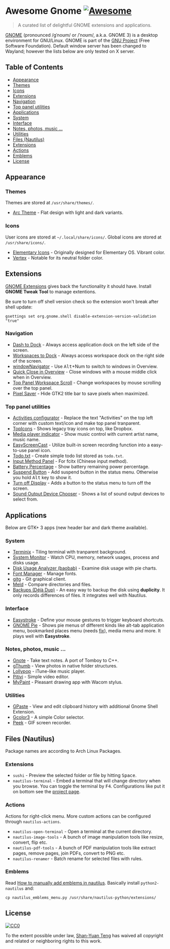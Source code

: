 # Awesome Gnome [![Awesome](https://cdn.rawgit.com/sindresorhus/awesome/d7305f38d29fed78fa85652e3a63e154dd8e8829/media/badge.svg)](https://github.com/sindresorhus/awesome)

> A curated list of delightful GNOME extensions and applications.

[GNOME](https://www.gnome.org/) (pronounced /ɡˈnoʊm/ or /ˈnoʊm/, a.k.a. GNOME 3) is a desktop environment for GNU/Linux. GNOME is part of the [GNU Project](http://www.gnu.org/) (Free Software Foundation). Default window server has been changed to Wayland; however the lists below are only tested on X server.

## Table of Contents
* [Appearance](#appearance)
 * [Themes](#themes)
 * [Icons](#icons)
* [Extensions](#extensions)
 * [Navigation](#navigation)
 * [Top panel utilities](#top-panel-utilities)
* [Applications](#applications)
 * [System](#system)
 * [Interface](#interface)
 * [Notes, photos, music ...](#notes-photos-music-)
 * [Utilities](#utilities)
* [Files (Nautilus)](#files-nautilus)
 * [Extensions](#extensions-1)
 * [Actions](#actions)
 * [Emblems](#emblems)
* [License](#license)


## Appearance

### Themes

Themes are stored at `/usr/share/themes/`.

* [Arc Theme](https://github.com/horst3180/Arc-theme) -  Flat design with light and dark variants.


### Icons

User icons are stored at `~/.local/share/icons/`. Global icons are stored at `/usr/share/icons/`.

* [Elementary Icons](https://github.com/elementary/icons) - Originally designed for Elementary OS. Vibrant color.
* [Vertex](https://github.com/horst3180/vertex-icons) - Notable for its neutral folder color.

## Extensions

[GNOME Extensions](https://extensions.gnome.org/) gives back the functionality it should have. Install **GNOME Tweak Tool** to manage extentions.

Be sure to turn off shell version check so the extension won't break after shell update:

```
gsettings set org.gnome.shell disable-extension-version-validation "true"
```

### Navigation

* [Dash to Dock](https://extensions.gnome.org/extension/307/dash-to-dock/) - Always access application dock on the left side of the screen.
* [Workspaces to Dock](https://extensions.gnome.org/extension/427/workspaces-to-dock/) - Always access workspace dock on the right side of the screen.
* [windowNavigator](https://extensions.gnome.org/extension/10/windownavigator/) - Use <kbd>Alt</kbd>+Num to switch to windows in Overview.
* [Quick Close in Overview](https://extensions.gnome.org/extension/352/middle-click-to-close-in-overview/) - Close windows with a mouse middle click when in Overview.
* [Top Panel Workspace Scroll](https://extensions.gnome.org/extension/701/top-panel-workspace-scroll/) - Change workspaces by mouse scrolling over the top panel.
* [Pixel Saver](https://extensions.gnome.org/extension/723/pixel-saver/) - Hide GTK2 title bar to save pixels when maximized.

### Top panel utilities

* [Activities configurator](https://extensions.gnome.org/extension/358/activities-configurator/) - Replace the text "Activities" on the top left corner with custom text/icon and make top panel tranparent.
* [TopIcons](https://extensions.gnome.org/extension/495/topicons/) - Shows legacy tray icons on top, like Dropbox.
* [Media player indicator](https://extensions.gnome.org/extension/55/media-player-indicator/) - Show music control with current artist name, music name.
* [EasyScreenCast](https://extensions.gnome.org/extension/690/easyscreencast/) - Utilize built-in screen recording function into a easy-to-use panel icon.
* [Todo.txt](https://extensions.gnome.org/extension/570/todotxt/) - Create simple todo list stored as `todo.txt`.
* [Input Method Panel](https://extensions.gnome.org/extension/261/kimpanel/) - For fcitx (Chinese input method).
* [Battery Percentage](https://extensions.gnome.org/extension/818/battery-percentage/) - Show battery remaining power percentage.
* [Suspend Button](https://extensions.gnome.org/extension/826/suspend-button/) - Add suspend button in the status menu. Otherwise you hold <kbd>Alt</kbd> key to show it.
* [Turn off Display](https://extensions.gnome.org/extension/897/turn-off-display/) - Adds a button to the status menu to turn off the screen.
* [Sound Output Device Chooser](https://extensions.gnome.org/extension/906/sound-output-device-chooser/) - Shows a list of sound output devices to select from.

## Applications

Below are GTK+ 3 apps (new header bar and dark theme available).

### System

* [Terminix](https://gnunn1.github.io/terminix-web/) - Tiling terminal with tranparent background.
* [System Monitor](https://wiki.gnome.org/Apps/SystemMonitor) - Watch CPU, memory, network usages, process and disks usage.
* [Disk Usage Analyzer (baobab)](https://wiki.gnome.org/Apps/Baobab) - Examine disk usage with pie charts.
* [Font Manager](https://fontmanager.github.io/) - Manage fonts.
* [gitg](https://wiki.gnome.org/Apps/Gitg) - Git graphical client.
* [Meld](http://meldmerge.org/) - Compare directories and files.
* [Backups (Déjà Dup)](https://wiki.gnome.org/Apps/DejaDup) - An easy way to backup the disk using **duplicity**. It only records differences of files. It integrates well with Nautilus.

### Interface

* [Easystroke](https://github.com/thjaeger/easystroke/wiki) - Define your mouse gestures to trigger keyboard shortcuts.
* [GNOME Pie](https://simmesimme.github.io/gnome-pie.html) - Shows pie menus of different kinds like alt-tab application menu, bookmarked places menu (needs [fix](https://gist.github.com/tanyuan/01dfc1f283a4de578968865db6b239f0)), media menu and more. It plays well with **Easystroke**.

### Notes, photos, music ...

* [Gnote](https://wiki.gnome.org/Apps/Gnote) - Take text notes. A port of Tomboy to C++.
* [gThumb](https://wiki.gnome.org/Apps/gthumb) - View photos in native folder structures.
* [Lollypop](https://gnumdk.github.io/lollypop-web/) - iTune-like music player.
* [Pitivi](http://www.pitivi.org/) - Simple video editor.
* [MyPaint](http://mypaint.org/) - Pleasant drawing app with Wacom stylus.

### Utilities

* [GPaste](https://github.com/Keruspe/GPaste) - View and edit clipboard history with additional Gnome Shell Extension.
* [Gcolor3](https://hjdskes.github.io/projects/gcolor3/) - A simple Color selector.
* [Peek](https://github.com/phw/peek) - GIF screen recorder.

## Files (Nautilus)

Package names are according to Arch Linux Packages.

### Extensions

* `sushi` - Preview the selected folder or file by hitting <kbd>Space</kbd>.
* `nautilus-terminal` - Embed a terminal that will change directory when you browse. You can toggle the terminal by <kbd>F4</kbd>. Configurations like put it on bottom see the [project page](http://projects.flogisoft.com/nautilus-terminal/).

### Actions

Actions for right-click menu. More custom actions can be configured through `nautilus-actions`.

* `nautilus-open-terminal` - Open a terminal at the current directory.
* `nautilus-image-tools` - A bunch of image manipulation tools like resize, convert, flip etc.
* `nautilus-pdf-tools` - A bunch of PDF manipulation tools like extract pages, remove pages, join PDFs, convert to PNG etc.
* `nautilus-renamer` - Batch rename for selected files with rules.

### Emblems

Read [How to manually add emblems in nautilus](http://www.webupd8.org/2011/12/how-to-manually-add-emblems-in-nautilus.html). Basically install `python2-nautilus` and:

```
cp nautilus_emblems_menu.py /usr/share/nautilus-python/extensions/
```

## License

[![CC0](http://mirrors.creativecommons.org/presskit/buttons/88x31/svg/cc-zero.svg)](https://creativecommons.org/publicdomain/zero/1.0/)

To the extent possible under law, [Shan-Yuan Teng](http://tengshanyuan.com/) has waived all copyright and related or neighboring rights to this work.
